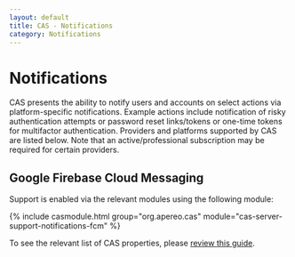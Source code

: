 ```yaml
---
layout: default
title: CAS - Notifications
category: Notifications
---
```


# Notifications

CAS presents the ability to notify users and accounts on select actions via platform-specific notifications. Example actions include 
notification of risky authentication attempts or password reset links/tokens or one-time tokens for multifactor authentication. Providers 
and platforms supported by CAS are listed below. Note that an active/professional subscription may be required for certain providers.

## Google Firebase Cloud Messaging

Support is enabled via the relevant modules using the following module:

{% include casmodule.html group="org.apereo.cas" module="cas-server-support-notifications-fcm" %}

To see the relevant list of CAS properties, please [review this guide](../configuration/Configuration-Properties.html#google-cloud-firebase-messaging).
